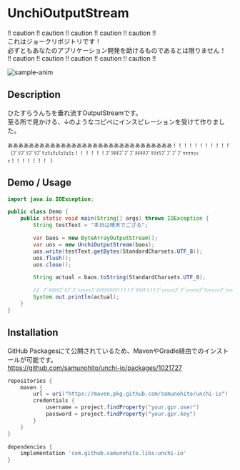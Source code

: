# UnchiOutputStream

!! caution !! caution !! caution !! caution !! caution !!  
これはジョークリポジトリです！  
必ずともあなたのアプリケーション開発を助けるものであるとは限りません！  
!! caution !! caution !! caution !! caution !! caution !!  

![sample-anim](https://user-images.githubusercontent.com/46447427/135719309-384c5c81-2a9e-4e94-8ff3-1dce23da49dd.gif)

## Description
ひたすらうんちを垂れ流すOutputStreamです。  
至る所で見かける、↓のようなコピペにインスピレーションを受けて作りました。

```text
あああああああああああああああああああああああああああああああ！！！！！！！！！！！（ﾌﾞﾘﾌﾞﾘﾌﾞﾘﾌﾞﾘｭﾘｭﾘｭﾘｭﾘｭﾘｭ！！！！！！ﾌﾞﾂﾁﾁﾌﾞﾌﾞﾌﾞﾁﾁﾁﾁﾌﾞﾘﾘｲﾘﾌﾞﾌﾞﾌﾞﾌﾞｩｩｩｩｯｯｯ！！！！！！！ ） 
```

## Demo / Usage

```java
import java.io.IOException;

public class Demo {
    public static void main(String[] args) throws IOException {
        String testText = "本日は晴天でござる";

        var baos = new ByteArrayOutputStream();
        var uos = new UnchiOutputStream(baos);
        uos.write(testText.getBytes(StandardCharsets.UTF_8));
        uos.flush();
        uos.close();

        String actual = baos.toString(StandardCharsets.UTF_8);

        // ﾌﾞﾘﾘﾘﾘﾌﾞﾘﾌﾞﾌﾞｯｯｯｯｯﾌﾞﾘﾘﾘﾘﾘﾘﾘﾘ!!!!ﾌﾞﾘﾘﾘ!!!!ﾌﾞｯｯｯｯｯﾌﾞﾌﾞｯｯｯｯｯﾌﾞﾂｯｯｯｯｯﾌﾞｯｯｯｯｯｯﾌﾞﾘﾘﾘﾘﾘﾘﾘﾘ!!!!!!!!!!!!
        System.out.println(actual);
    }
}
```

## Installation

GitHub Packagesにて公開されているため、MavenやGradle経由でのインストールが可能です。  
https://github.com/samunohito/unchi-io/packages/1021727

```groovy
repositories {
    maven {
        url = uri("https://maven.pkg.github.com/samunohito/unchi-io")
        credentials {
            username = project.findProperty("your.gpr.user")
            password = project.findProperty("your.gpr.key")
        }
    }
}

dependencies {
    implementation 'com.github.samunohito.libs:unchi-io'
}
```
